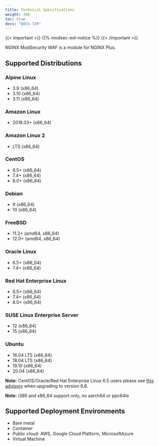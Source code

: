 ```yaml
---
title: Technical Specifications
weight: 300
toc: true
docs: "DOCS-729"
---
```


{{< important >}}
{{% modsec-eol-notice %}}
{{< /important >}}

NGINX ModSecurity WAF is a module for NGINX Plus. 

## Supported Distributions

### Alpine Linux

- 3.9 (x86_64)
- 3.10 (x86_64)
- 3.11 (x86_64)

### Amazon Linux

- 2018.03+ (x86_64)

### Amazon Linux 2

- LTS (x86_64)

### CentOS

- 6.5+ (x86_64)
- 7.4+ (x86_64)
- 8.0+ (x86_64)  

### Debian

- 9 (x86_64)
- 10 (x86_64)

### FreeBSD

- 11.2+ (amd64, x86_64)
- 12.0+ (amd64, x86_64)

### Oracle Linux

- 6.5+ (x86_64)
- 7.4+ (x86_64)

### Red Hat Enterprise Linux

- 6.5+ (x86_64)
- 7.4+ (x86_64)
- 8.0+ (x86_64)

### SUSE Linux Enterprise Server

- 12 (x86_64)
- 15 (x86_64)

### Ubuntu

- 16.04 LTS (x86_64)
- 18.04 LTS (x86_64)
- 19.10 (x86_64)
- 20.04 (x86_64)

**Note:** CentOS/Oracle/Red Hat Enterprise Linux 6.5 users please see [this advisory](https://www.nginx.com/blog/nginx-se-linux-changes-upgrading-rhel-6-6/) when upgrading to version 6.6.

**Note:** i386 and x86_64 support only, no aarch64 or ppc64le 

## Supported Deployment Environments

- Bare metal
- Container
- Public cloud: AWS, Google Cloud Platform, MicrosoftAzure
- Virtual Machine
